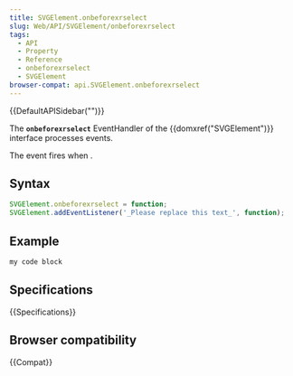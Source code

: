 ```yaml
---
title: SVGElement.onbeforexrselect
slug: Web/API/SVGElement/onbeforexrselect
tags:
  - API
  - Property
  - Reference
  - onbeforexrselect
  - SVGElement
browser-compat: api.SVGElement.onbeforexrselect
---
```

{{DefaultAPISidebar("")}}

The **`onbeforexrselect`** EventHandler of the {{domxref("SVGElement")}} interface processes  events.

The  event fires when .

## Syntax

```js
SVGElement.onbeforexrselect = function;
SVGElement.addEventListener('_Please replace this text_', function);
```

## Example

```js
my code block
```

## Specifications

{{Specifications}}

## Browser compatibility

{{Compat}}


